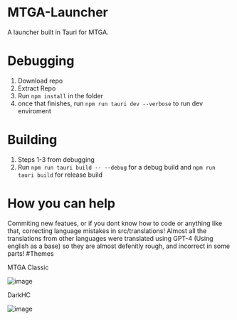 # MTGA-Launcher
A launcher built in Tauri for MTGA. 


# Debugging
1. Download repo
2. Extract Repo
3. Run ``npm install`` in the folder
4. once that finishes, run ``npm run tauri dev --verbose`` to run dev enviroment

# Building 
1. Steps 1-3 from debugging
2. Run ``npm run tauri build -- --debug`` for a debug build and ``npm run tauri build`` for release build

# How you can help
Commiting new featues, or if you dont know how to code or anything like that, correcting language mistakes in src/translations! Almost all the translations from other languages were translated using GPT-4 (Using english as a base) so they are almost defenitly rough, and incorrect in some parts!
#Themes

MTGA Classic

![image](https://user-images.githubusercontent.com/70953258/232225528-ba2bae63-74d3-4482-942b-88a70a5c33dc.png)

DarkHC

![image](https://github.com/EFHDev/MTGA-Launcher/assets/70953258/2794c3d2-48ac-4a02-b2f0-3af0cbec286b)
